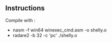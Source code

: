 ## Instructions 
Compile with : 
- nasm -f win64 winexec_cmd.asm -o shelly.o
- radare2 -b 32 -c 'pc' ./shelly.o
